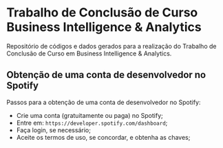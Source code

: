 # Trabalho de Conclusão de Curso Business Intelligence & Analytics

Repositório de códigos e dados gerados para a realização do Trabalho de Conclusão de Curso em Business Intelligence & Analytics.

## Obtenção de uma conta de desenvolvedor no Spotify

Passos para a obtenção de uma conta de desenvolvedor no Spotify:

- Crie uma conta (gratuitamente ou paga) no Spotify;
- Entre em: `https://developer.spotify.com/dashboard`;
- Faça login, se necessário;
- Aceite os termos de uso, se concordar, e obtenha as chaves;
